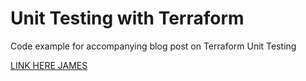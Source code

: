 # Unit Testing with Terraform

Code example for accompanying blog post on Terraform Unit Testing

[LINK HERE JAMES]()
